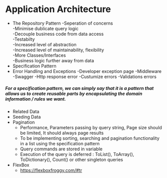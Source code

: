 # Application Architecture
* The Repository Pattern
    -Seperation of concerns <br>
    -Minimise dublicate query logic <br>
    -Decouple business code from data access <br>
    -Testabilty <br>
    -Increased level of abstraction <br>
    -Increased level of maintainability, flexibility <br>
    -More Classes/Interfaces <br>
    -Business logic further away from data <br>
* Specification Pattern
* Error Handling and Exceptions
    -Developer exception page
    -Middleware
    -Swagger
    -Http response error
    -Custumize errors
    -Validations errors
##### For a specification pattern, we can simply say that it is a pattern that allows us to create reusable parts by encapsulating the domain information / rules we want.
* Related Data
* Seeding Data
* Pagination
    - Performance, Parameters passing by query string, Page size should be limited, It should always page results 
    - To be implementing sorting, searching and pagination functionality in a list using the specification pattern
    - Query commands are stored in variable
    - Execution of the query is deferred : ToList(), ToArray(), ToDictionary(), Count() or other singleton queries
* FlexBox
    - https://flexboxfroggy.com/#tr